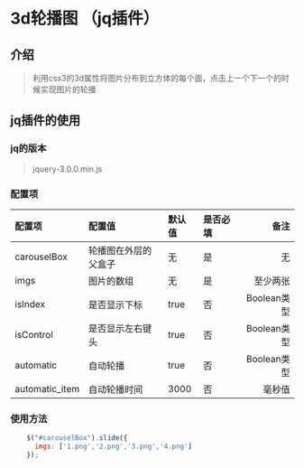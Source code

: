 
# 3d轮播图 （jq插件）

## 介绍

> 利用css3的3d属性将图片分布到立方体的每个面，点击上一个下一个的时候实现图片的轮播

## jq插件的使用

### jq的版本

> jquery-3.0.0.min.js

### 配置项

| 配置项 | 配置值 | 默认值 | 是否必填 | 备注 |
| :---  | :--- | :--- | :---  | ---: |
| carouselBox | 轮播图在外层的父盒子 | 无 | 是 | 无 |
| imgs | 图片的数组 | 无 | 是 | 至少两张 |
| isIndex | 是否显示下标 | true | 否 | Boolean类型 |
| isControl | 是否显示左右键头 | true | 否 | Boolean类型 |
| automatic | 自动轮播 | true | 否 | Boolean类型 |
| automatic_item | 自动轮播时间 | 3000 | 否 | 毫秒值 |

### 使用方法

```javascript
    $("#carouselBox").slide({
      imgs: ['1.png','2.png','3.png','4.png']
    });
```
